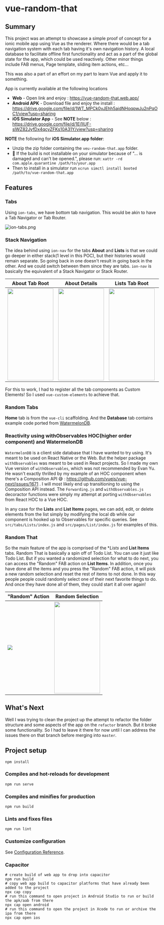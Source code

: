 # vue-random-that

## Summary
This project was an attempt to showcase a simple proof of concept for a ionic mobile app using Vue as the renderer. Where there would be a tab navigation system with each tab having it's own navigation history. A local database to facilitate offline first functionality and act as a part of the global state for the app, which could be used reactively. Other minor things include FAB menus, Page template, sliding item actions, etc...

This was also a part of an effort on my part to learn Vue and apply it to something.

App is currently available at the following locations
- **Web** - Open link and enjoy : https://vue-random-that.web.app/
- **Android APK** - Download file and enjoy the install : https://drive.google.com/file/d/1WT_MPCk0vJEhh5aidNHoqpwJu2nPqOC1/view?usp=sharing
- **iOS Simulator App** - See **NOTE** below : https://drive.google.com/file/d/1Ei1lUF-slWZ82JyfDx4qcyZFKs10A31Y/view?usp=sharing

**NOTE** the following for **iOS Simulator.app folder**:
- Unzip the zip folder containing the `veu-random-that.app` folder.
- 🚨 If the build is not installable on your simulator because of "... is damaged and can't be opened.", please run:
`xattr -rd com.apple.quarantine /path/to/your.app`
- Then to install in a simulator run `xcrun simctl install booted /path/to/vue-random-that.app`

## Features

### Tabs
Using `ion-tabs`, we have bottom tab navigation. This would be akin to have a Tab Navigator or Tab Router.

![ion-tabs.png](https://i.postimg.cc/nLVw9Xc6/ion-tabs.png)

### Stack Navigation
The idea behind using `ion-nav` for the tabs **About** and **Lists** is that we could go deeper in either stack(1 level in this POC), but their histories would remain separate. So going back in one doesn't result in going back in the other. And we could switch between them since they are tabs. `ion-nav` is basically the equivalent of a Stack Navigator or Stack Router.

About Tab Root | About Details | Lists Tab Root | Movies List  
-------------- | --------------| -------------- | -----------
<img src="https://i.postimg.cc/DZ8j5RG6/about-page.png" width="150" height="300" /> | <img src="https://i.postimg.cc/FHVBKymy/about-limelyte-page.png" width="150" height="300" /> | <img src="https://i.postimg.cc/Kzw9WQr2/lists-page.png" width="150" height="300" /> | <img src="https://i.postimg.cc/wMNWYJ0s/movies-page.png" width="150" height="300" />

For this to work, I had to register all the tab components as Custom Elements! So I used `vue-custom-elements` to achieve that.

### Random Tabs
**Home** tab is from the `vue-cli` scaffolding. And the **Database** tab contains example code ported from [WatermelonDB](https://github.com/Nozbe/WatermelonDB/tree/master/examples/web/src).

### Reactivity using withObservables HOC(higher order component) and WatermelonDB
`WatermelonDB` is a client side database that I have wanted to try using. It's meant to be used on React Native or the Web. But the helper package `withObservables` was meant to be used in React projects. So I made my own Vue version of `withObservables`, which was not recommended by Evan Yu. He wasn't exactly thrilled by my example of an HOC component when there's a Composition API 😅 : https://github.com/vuejs/vue-next/issues/1671 . I will most likely end up transitioning to using the Composition API instead. The `Forwarding.js` and `withObservables.js` decoractor functions were simply my attempt at porting `withObservables` from React HOC to a Vue HOC.

In any case for the **Lists** and **List Items** pages, we can add, edit, or delete elements from the list simply by modifying the local db while our component is hooked up to Observables for specific queries. See `src/tabs/Lists/index.js` and `src/pages/List/index.js` for examples of this.

### Random That
So the main feature of the app is comprised of the **Lists* and **List Items** tabs. Random That is basically a spin off of Todo List. You can use it just like Todo List. But if you wanted a randomized selection for what to do next, you can access the "Random" FAB action on **List Items**. In addition, once you have done all the items and you press the "Random" FAB action, it will pick a new random selection and reset the rest of items to not done. In this way people people could randomly select one of their next favorite things to do. And once they have done all of them, they could start it all over again!

"Random" Action | Random Selection
--------------- | ----------------
<img src="https://i.postimg.cc/fbHqcMVk/items-fab-menu.png />" /> | <img src="https://i.postimg.cc/jqn3f0td/random-that-item.png" width="150" height="300" />

## What's Next
Well I was trying to clean the project up the attempt to refactor the folder structure and some aspects of the app on the `refactor` branch. But it broke some functionality. So I had to leave it there for now until I can address the issues there on that branch before merging into `master`.

## Project setup
```
npm install
```

### Compiles and hot-reloads for development
```
npm run serve
```

### Compiles and minifies for production
```
npm run build
```

### Lints and fixes files
```
npm run lint
```

### Customize configuration
See [Configuration Reference](https://cli.vuejs.org/config/).

### Capacitor
```
# create build of web app to drop into capacitor
npm run build 
# copy web app build to capacitor platforms that have already been added to the project
npx cap copy
# run this command to open project in Android Studio to run or build the apk/aab from there
npx cap open android
# run this command to open the project in Xcode to run or archive the ipa from there
npx cap open ios
```
